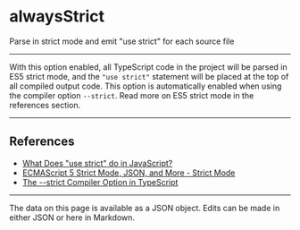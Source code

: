 <!-- Important! Do not modify comment blocks. They are necessary for the transformer to work properly -->

<!-- title -->
# alwaysStrict

<!-- shortDescription -->
Parse in strict mode and emit "use strict" for each source file

---

<!-- extendedDescription -->
With this option enabled, all TypeScript code in the project will be parsed in ES5 strict mode, and the `"use strict"` statement will be placed at the top of all compiled output code. This option is automatically enabled when using the compiler option `--strict`. Read more on ES5 strict mode in the references section.

---

<!-- references -->
## References
- [What Does "use strict" do in JavaScript?](https://stackoverflow.com/questions/1335851/what-does-use-strict-do-in-javascript-and-what-is-the-reasoning-behind-it)
- [ECMAScript 5 Strict Mode, JSON, and More - Strict Mode](https://johnresig.com/blog/ecmascript-5-strict-mode-json-and-more/)
- [The --strict Compiler Option in TypeScript](https://mariusschulz.com/blog/the-strict-compiler-option-in-typescript)
---

<!-- footer -->
The data on this page is available as a JSON object. Edits can be made in either JSON or here in Markdown.
